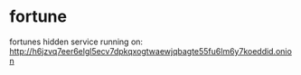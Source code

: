 # fortune
fortunes hidden service
running on: http://h6jzvq7eer6elgl5ecv7dpkqxogtwaewjqbagte55fu6lm6y7koeddid.onion

